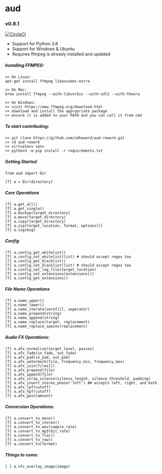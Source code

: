 # aud
### v0.8.1
[![CircleCI](https://circleci.com/gh/zdhoward/aud.svg?style=svg)](https://circleci.com/gh/zdhoward/aud)

- Support for Python 3.8
- Support for Windows & Ubuntu
- Requires ffmpeg is already installed and updated

##### Installing FFMPEG:
```
>> On Linux:
apt-get install ffmpeg libavcodec-extra

>> On Mac:
brew install ffmpeg --with-libvorbis --with-sdl2 --with-theora

>> On Windows:
>> visit https://www.ffmpeg.org/download.html
>> download and install the appropriate package
>> ensure it is added to your PATH and you can call it from cmd
```

##### To start contributing:
```
>> git clone https://github.com/zdhoward/aud-rework.git
>> cd aud-rework
>> virtualenv venv
>> python3 -m pip install -r requirements.txt
```

##### Getting Started
```
from aud import Dir

[T] a = Dir(directory)
```

##### Core Operations
```
[T] a.get_all()
[T] a.get_single()
[T] a.backup(target_directory)
[T] a.move(target_directory)
[T] a.copy(target_directory)
[T] a.zip(target_location, format, options[])
[T] a.log(msg)
```

##### Config
```
[T] a.config_get_whitelist()
[T] a.config_set_whitelist(list) # should accept regex too
[T] a.config_get_blacklist()
[T] a.config_set_blacklist(list) # should accept regex too
[T] a.config_set_log_file(target_location)
[T] a.config_set_extensions(extensions[])
[T] a.config_get_extensions()
```
##### File Name Operations
```
[T] a.name_upper()
[T] a.name_lower()
[T] a.name_iterate(zerofill, seperator)
[T] a.name_prepend(string)
[T] a.name_append(string)
[T] a.name_replace(target, replacement)
[T] a.name_replace_spaces(replacement)
```
##### Audio FX Operations:
```
[T] a.afx_normalize(target_level, passes)
[T] a.afx_fade(in_fade, out_fade)
[T] a.afx_pad(in_pad, out_pad)
[T] a.afx_watermark(file, frequency_min, frequency_max)
[T] a.afx_join(files[])
[T] a.afx_prepend(file)
[T] a.afx_append(file)
[T] a.afx_strip_silence(silence_length, silence_threshold, padding)
[T] a.afx_invert_stereo_phase('left') ## accepts left, right, and both
[T] a.afx_lpf(cutoff)
[T] a.afx_hpf(cutoff)
[T] a.afx_gain(amount)
```

##### Conversion Operations:
```
[T] a.convert_to_mono()
[T] a.convert_to_stereo()
[T] a.convert_to_wav(sample_rate)
[T] a.convert_to_mp3(bit_rate)
[T] a.convert_to_flac()
[T] a.convert_to_raw()
[T] a.convert_to(format)
```

##### Things to come:
```
[ ] a.vfx_overlay_image(image)
```
